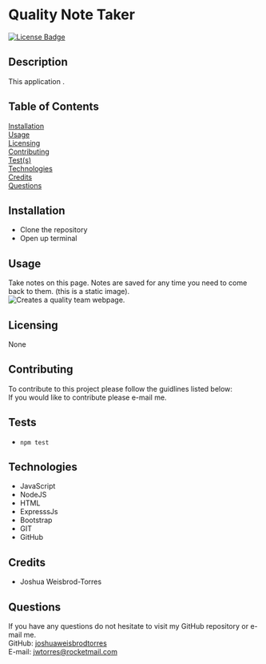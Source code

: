 # Quality Note Taker
[![License Badge](https://img.shields.io/badge/license-None-red)](#)

## Description  
This application .

## Table of Contents  
[Installation](#Installation)  
[Usage](#Usage)  
[Licensing](#Licensing)  
[Contributing](#Contributing)  
[Test(s)](#Tests)  
[Technologies](#Technologies)  
[Credits](#Credits)  
[Questions](#Questions)

## Installation
- Clone the repository
- Open up terminal

## Usage  
Take notes on this page. Notes are saved for any time you need to come back to them. (this is a static image).  
![Creates a quality team webpage.](/assets/images/completed-page.PNG)  

## Licensing  
None  

## Contributing  
To contribute to this project please follow the guidlines listed below:  
If you would like to contribute please e-mail me.

## Tests
- ```npm test```


## Technologies 
- JavaScript
- NodeJS
- HTML
- ExpresssJs
- Bootstrap
- GIT
- GitHub

## Credits 
- Joshua Weisbrod-Torres

## Questions  
If you have any questions do not hesitate to visit my GitHub repository or e-mail me.  
GitHub: [joshuaweisbrodtorres](https://github.com/joshuaweisbrodtorres)  
E-mail: [jwtorres@rocketmail.com](mailto:jwtorres@rocketmail.com)